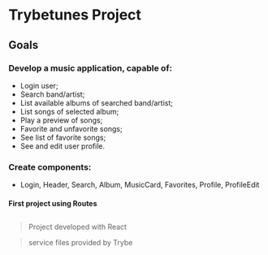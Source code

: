 # Trybetunes Project

## Goals

### Develop a music application, capable of:

- Login user;
- Search band/artist;
- List available albums of searched band/artist;
- List songs of selected album;
- Play a preview of songs;
- Favorite and unfavorite songs;
- See list of favorite songs;
- See and edit user profile.

### Create components:

- Login, Header, Search, Album, MusicCard, Favorites, Profile, ProfileEdit

#### First project using Routes

##

> Project developed with React

> service files provided by Trybe
